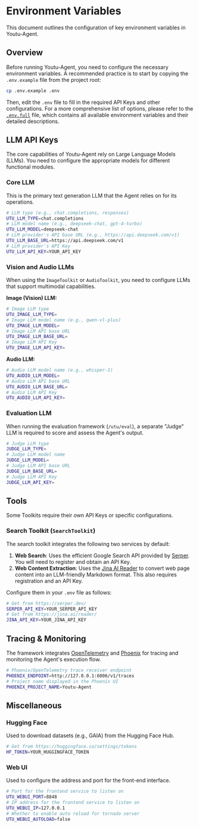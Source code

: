 # Environment Variables

This document outlines the configuration of key environment variables in Youtu-Agent.

## Overview

Before running Youtu-Agent, you need to configure the necessary environment variables. A recommended practice is to start by copying the `.env.example` file from the project root:

```sh
cp .env.example .env
```

Then, edit the `.env` file to fill in the required API Keys and other configurations. For a more comprehensive list of options, please refer to the [`.env.full`](https://github.com/TencentCloudADP/youtu-agent/blob/main/.env.full) file, which contains all available environment variables and their detailed descriptions.

## LLM API Keys

The core capabilities of Youtu-Agent rely on Large Language Models (LLMs). You need to configure the appropriate models for different functional modules.

### Core LLM

This is the primary text generation LLM that the Agent relies on for its operations.

```sh
# LLM type (e.g., chat.completions, responses)
UTU_LLM_TYPE=chat.completions
# LLM model name (e.g., deepseek-chat, gpt-4-turbo)
UTU_LLM_MODEL=deepseek-chat
# LLM provider's API base URL (e.g., https://api.deepseek.com/v1)
UTU_LLM_BASE_URL=https://api.deepseek.com/v1
# LLM provider's API Key
UTU_LLM_API_KEY=YOUR_API_KEY
```

### Vision and Audio LLMs

When using the `ImageToolkit` or `AudioToolkit`, you need to configure LLMs that support multimodal capabilities.

**Image (Vision) LLM:**
```sh
# Image LLM type
UTU_IMAGE_LLM_TYPE=
# Image LLM model name (e.g., qwen-vl-plus)
UTU_IMAGE_LLM_MODEL=
# Image LLM API base URL
UTU_IMAGE_LLM_BASE_URL=
# Image LLM API Key
UTU_IMAGE_LLM_API_KEY=
```

**Audio LLM:**
```sh
# Audio LLM model name (e.g., whisper-1)
UTU_AUDIO_LLM_MODEL=
# Audio LLM API base URL
UTU_AUDIO_LLM_BASE_URL=
# Audio LLM API Key
UTU_AUDIO_LLM_API_KEY=
```

### Evaluation LLM

When running the evaluation framework (`/utu/eval`), a separate "Judge" LLM is required to score and assess the Agent's output.

```sh
# Judge LLM type
JUDGE_LLM_TYPE=
# Judge LLM model name
JUDGE_LLM_MODEL=
# Judge LLM API base URL
JUDGE_LLM_BASE_URL=
# Judge LLM API Key
JUDGE_LLM_API_KEY=
```

## Tools

Some Toolkits require their own API Keys or specific configurations.

### Search Toolkit (`SearchToolkit`)

The search toolkit integrates the following two services by default:

1.  **Web Search**: Uses the efficient Google Search API provided by [Serper](https://serper.dev/). You will need to register and obtain an API Key.
2.  **Web Content Extraction**: Uses the [Jina AI Reader](https://jina.ai/reader/) to convert web page content into an LLM-friendly Markdown format. This also requires registration and an API Key.

Configure them in your `.env` file as follows:

```sh
# Get from https://serper.dev/
SERPER_API_KEY=YOUR_SERPER_API_KEY
# Get from https://jina.ai/reader/
JINA_API_KEY=YOUR_JINA_API_KEY
```

## Tracing & Monitoring

The framework integrates [OpenTelemetry](https://opentelemetry.io/) and [Phoenix](https://arize.com/docs/phoenix) for tracing and monitoring the Agent's execution flow.

```sh
# Phoenix/OpenTelemetry trace receiver endpoint
PHOENIX_ENDPOINT=http://127.0.0.1:6006/v1/traces
# Project name displayed in the Phoenix UI
PHOENIX_PROJECT_NAME=Youtu-Agent
```

## Miscellaneous

### Hugging Face

Used to download datasets (e.g., GAIA) from the Hugging Face Hub.

```sh
# Get from https://huggingface.co/settings/tokens
HF_TOKEN=YOUR_HUGGINGFACE_TOKEN
```

### Web UI

Used to configure the address and port for the front-end interface.

```sh
# Port for the frontend service to listen on
UTU_WEBUI_PORT=8848
# IP address for the frontend service to listen on
UTU_WEBUI_IP=127.0.0.1
# Whether to enable auto reload for tornado server
UTU_WEBUI_AUTOLOAD=false
```
